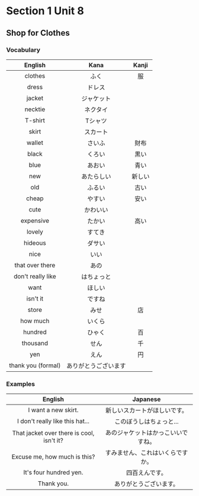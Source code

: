 # Section 1 Unit 8
## Shop for Clothes
### Vocabulary
| English | Kana | Kanji |
|:-------:|:----:|:-----:|
| clothes | ふく | 服 |
| dress | ドレス | |
| jacket | ジャケット | |
| necktie | ネクタイ | |
| T-shirt | Tシャツ | |
| skirt | スカート | |
| wallet | さいふ | 財布 |
| black | くろい | 黒い |
| blue | あおい | 青い |
| new | あたらしい | 新しい |
| old | ふるい | 古い |
| cheap | やすい | 安い |
| cute | かわいい | |
| expensive | たかい | 高い |
| lovely | すてき | |
| hideous | ダサい | |
| nice | いい | |
| that over there | あの | |
| don't really like | はちょっと | |
| want | ほしい | |
| isn't it | ですね | |
| store | みせ | 店 |
| how much | いくら | |
| hundred | ひゃく | 百 |
| thousand | せん | 千 |
| yen | えん | 円 |
| thank you (formal) | ありがとうございます | |

### Examples
| English | Japanese |
|:-------:|:--------:|
| I want a new skirt. | 新しいスカートがほしいです。 |
| I don't really like this hat... | このぼうしはちょっと... |
| That jacket over there is cool, isn't it? | あのジャケットはかっこいいですね。 |
| Excuse me, how much is this? | すみません、これはいくらですか。 |
| It's four hundred yen. | 四百えんです。 |
| Thank you. | ありがとうございます。 |
